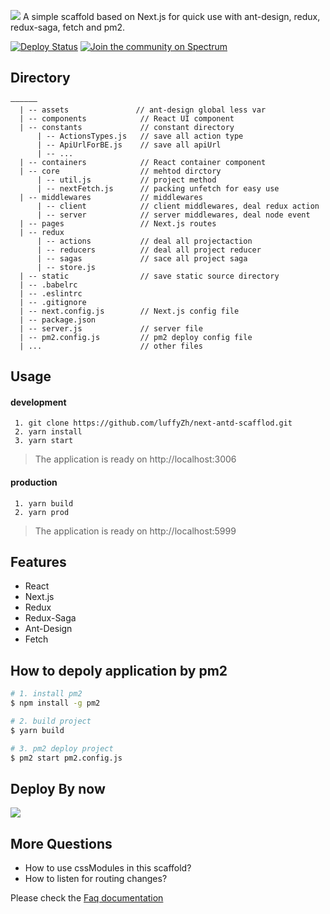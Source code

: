 ![](https://user-gold-cdn.xitu.io/2019/1/26/16889da2c2c4c0ac?imageView2/1/w/1304/h/734/q/85/interlace/1)
A simple scaffold based on Next.js for quick use with ant-design, redux, redux-saga, fetch and pm2.

[![Deploy Status](https://circleci.com/gh/zeit/now-desktop.svg?style=shield)](https://next-antd-scaffold.luffyzh.now.sh/)
[![Join the community on Spectrum](https://withspectrum.github.io/badge/badge.svg)](https://spectrum.chat/zeit)

## Directory

```
——————
  | -- assets               // ant-design global less var
  | -- components            // React UI component
  | -- constants             // constant directory
      | -- ActionsTypes.js   // save all action type
      | -- ApiUrlForBE.js    // save all apiUrl
      | -- ...
  | -- containers            // React container component
  | -- core                  // mehtod dirctory
      | -- util.js           // project method
      | -- nextFetch.js      // packing unfetch for easy use
  | -- middlewares           // middlewares
      | -- client            // client middlewares, deal redux action
      | -- server            // server middlewares, deal node event
  | -- pages                 // Next.js routes
  | -- redux
      | -- actions           // deal all projectaction
      | -- reducers          // deal all project reducer
      | -- sagas             // sace all project saga
      | -- store.js
  | -- static                // save static source directory
  | -- .babelrc
  | -- .eslintrc
  | -- .gitignore
  | -- next.config.js        // Next.js config file
  | -- package.json
  | -- server.js             // server file
  | -- pm2.config.js         // pm2 deploy config file
  | ...                      // other files
```

## Usage

#### development

```
 1. git clone https://github.com/luffyZh/next-antd-scafflod.git
 2. yarn install
 3. yarn start
```

> The application is ready on http://localhost:3006

#### production

```
 1. yarn build
 2. yarn prod
```

> The application is ready on http://localhost:5999

## Features

- React
- Next.js
- Redux
- Redux-Saga
- Ant-Design
- Fetch

## How to depoly application by pm2

```bash
# 1. install pm2
$ npm install -g pm2

# 2. build project
$ yarn build

# 3. pm2 deploy project
$ pm2 start pm2.config.js
```

## Deploy By now

<a target='__blank' href='https://zeit.co/now'><img src='https://avatars3.githubusercontent.com/in/8329?s=60&u=35934eb25f938206da3c68530ac900e2717abbc3&v=4' /></a>

## More Questions

- How to use cssModules in this scaffold?
- How to listen for routing changes?

Please check the [Faq documentation]('./docs/FAQ.md')
